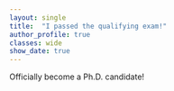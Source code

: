 ```yaml
---
layout: single
title:  "I passed the qualifying exam!"
author_profile: true
classes: wide
show_date: true
---
```

<!-- <p class="page__meta"> <i class="fas fa-calendar-alt" aria-hidden="true"></i> {{ page.date | date: "%B %d, %Y" }}</p> -->
<p>
  Officially become a Ph.D. candidate! 
</p>
